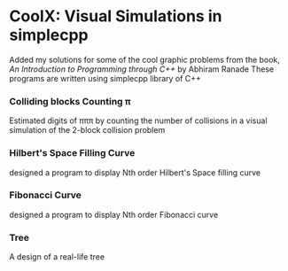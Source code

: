 # CoolX: Visual Simulations in simplecpp

Added my solutions for some of the cool graphic problems from the book, _An Introduction to Programming through C++_ by Abhiram Ranade
These programs are written using simplecpp library of C++

### Colliding blocks Counting π
Estimated digits of πππ by counting the number of collisions in a visual simulation of the 2-block collision problem

### Hilbert's Space Filling Curve
designed a program to display Nth order Hilbert's Space filling curve

### Fibonacci Curve
designed a program to display Nth order Fibonacci curve

### Tree
A design of a real-life tree
